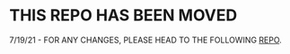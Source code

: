 # THIS REPO HAS BEEN MOVED

7/19/21 - FOR ANY CHANGES, PLEASE HEAD TO THE FOLLOWING [REPO](https://github.com/aws-containers/ecsworkshop).
